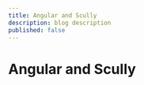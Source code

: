 ```yaml
---
title: Angular and Scully
description: blog description
published: false
---
```


# Angular and Scully
